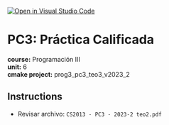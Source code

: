 [![Open in Visual Studio Code](https://classroom.github.com/assets/open-in-vscode-718a45dd9cf7e7f842a935f5ebbe5719a5e09af4491e668f4dbf3b35d5cca122.svg)](https://classroom.github.com/online_ide?assignment_repo_id=13118357&assignment_repo_type=AssignmentRepo)
# PC3: Práctica Calificada
**course:** Programación III  
**unit:** 6  
**cmake project:** prog3_pc3_teo3_v2023_2
## Instructions
- Revisar archivo: `CS2013 - PC3 - 2023-2 teo2.pdf`
